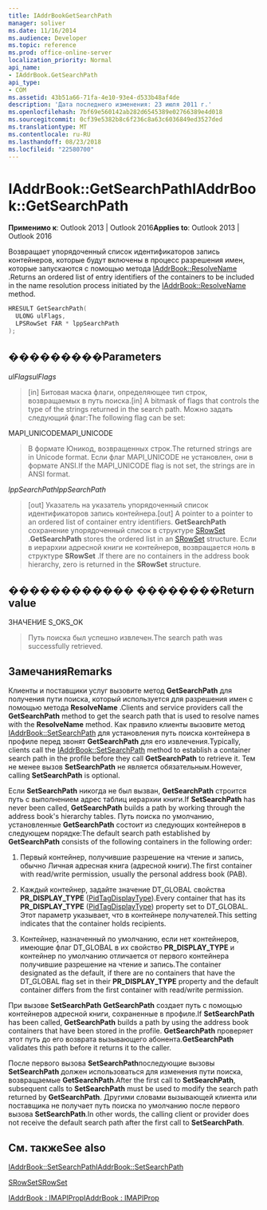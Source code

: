 ```yaml
---
title: IAddrBookGetSearchPath
manager: soliver
ms.date: 11/16/2014
ms.audience: Developer
ms.topic: reference
ms.prod: office-online-server
localization_priority: Normal
api_name:
- IAddrBook.GetSearchPath
api_type:
- COM
ms.assetid: 43b51a66-71fa-4e10-93e4-d533b48af4de
description: 'Дата последнего изменения: 23 июля 2011 г.'
ms.openlocfilehash: 7bf69e560142ab282d6545389e02766389e4d018
ms.sourcegitcommit: 0cf39e5382b8c6f236c8a63c6036849ed3527ded
ms.translationtype: MT
ms.contentlocale: ru-RU
ms.lasthandoff: 08/23/2018
ms.locfileid: "22580700"
---
```

# <a name="iaddrbookgetsearchpath"></a><span data-ttu-id="2ae20-103">IAddrBook::GetSearchPath</span><span class="sxs-lookup"><span data-stu-id="2ae20-103">IAddrBook::GetSearchPath</span></span>

  
  
<span data-ttu-id="2ae20-104">**Применимо к**: Outlook 2013 | Outlook 2016</span><span class="sxs-lookup"><span data-stu-id="2ae20-104">**Applies to**: Outlook 2013 | Outlook 2016</span></span> 
  
<span data-ttu-id="2ae20-105">Возвращает упорядоченный список идентификаторов запись контейнеров, которые будут включены в процесс разрешения имен, которые запускаются с помощью метода [IAddrBook::ResolveName](iaddrbook-resolvename.md) .</span><span class="sxs-lookup"><span data-stu-id="2ae20-105">Returns an ordered list of entry identifiers of the containers to be included in the name resolution process initiated by the [IAddrBook::ResolveName](iaddrbook-resolvename.md) method.</span></span> 
  
```cpp
HRESULT GetSearchPath(
  ULONG ulFlags,
  LPSRowSet FAR * lppSearchPath
);
```

## <a name="parameters"></a><span data-ttu-id="2ae20-106">���������</span><span class="sxs-lookup"><span data-stu-id="2ae20-106">Parameters</span></span>

 <span data-ttu-id="2ae20-107">_ulFlags_</span><span class="sxs-lookup"><span data-stu-id="2ae20-107">_ulFlags_</span></span>
  
> <span data-ttu-id="2ae20-108">[in] Битовая маска флаги, определяющее тип строк, возвращаемых в путь поиска.</span><span class="sxs-lookup"><span data-stu-id="2ae20-108">[in] A bitmask of flags that controls the type of the strings returned in the search path.</span></span> <span data-ttu-id="2ae20-109">Можно задать следующий флаг:</span><span class="sxs-lookup"><span data-stu-id="2ae20-109">The following flag can be set:</span></span>
    
<span data-ttu-id="2ae20-110">MAPI_UNICODE</span><span class="sxs-lookup"><span data-stu-id="2ae20-110">MAPI_UNICODE</span></span> 
  
> <span data-ttu-id="2ae20-111">В формате Юникод, возвращенных строк.</span><span class="sxs-lookup"><span data-stu-id="2ae20-111">The returned strings are in Unicode format.</span></span> <span data-ttu-id="2ae20-112">Если флаг MAPI_UNICODE не установлен, они в формате ANSI.</span><span class="sxs-lookup"><span data-stu-id="2ae20-112">If the MAPI_UNICODE flag is not set, the strings are in ANSI format.</span></span>
    
 <span data-ttu-id="2ae20-113">_lppSearchPath_</span><span class="sxs-lookup"><span data-stu-id="2ae20-113">_lppSearchPath_</span></span>
  
> <span data-ttu-id="2ae20-114">[out] Указатель на указатель упорядоченный список идентификаторов запись контейнера.</span><span class="sxs-lookup"><span data-stu-id="2ae20-114">[out] A pointer to a pointer to an ordered list of container entry identifiers.</span></span> <span data-ttu-id="2ae20-115">**GetSearchPath** сохранение упорядоченный список в структуре [SRowSet](srowset.md) .</span><span class="sxs-lookup"><span data-stu-id="2ae20-115">**GetSearchPath** stores the ordered list in an [SRowSet](srowset.md) structure.</span></span> <span data-ttu-id="2ae20-116">Если в иерархии адресной книги не контейнеров, возвращается ноль в структуре **SRowSet** .</span><span class="sxs-lookup"><span data-stu-id="2ae20-116">If there are no containers in the address book hierarchy, zero is returned in the **SRowSet** structure.</span></span> 
    
## <a name="return-value"></a><span data-ttu-id="2ae20-117">������������ ��������</span><span class="sxs-lookup"><span data-stu-id="2ae20-117">Return value</span></span>

<span data-ttu-id="2ae20-118">ЗНАЧЕНИЕ S_OK</span><span class="sxs-lookup"><span data-stu-id="2ae20-118">S_OK</span></span> 
  
> <span data-ttu-id="2ae20-119">Путь поиска был успешно извлечен.</span><span class="sxs-lookup"><span data-stu-id="2ae20-119">The search path was successfully retrieved.</span></span>
    
## <a name="remarks"></a><span data-ttu-id="2ae20-120">Замечания</span><span class="sxs-lookup"><span data-stu-id="2ae20-120">Remarks</span></span>

<span data-ttu-id="2ae20-121">Клиенты и поставщики услуг вызовите метод **GetSearchPath** для получения пути поиска, который используется для разрешения имен с помощью метода **ResolveName** .</span><span class="sxs-lookup"><span data-stu-id="2ae20-121">Clients and service providers call the **GetSearchPath** method to get the search path that is used to resolve names with the **ResolveName** method.</span></span> <span data-ttu-id="2ae20-122">Как правило клиенты вызовите метод [IAddrBook::SetSearchPath](iaddrbook-setsearchpath.md) для установления путь поиска контейнера в профиле перед звонят **GetSearchPath** для его извлечения.</span><span class="sxs-lookup"><span data-stu-id="2ae20-122">Typically, clients call the [IAddrBook::SetSearchPath](iaddrbook-setsearchpath.md) method to establish a container search path in the profile before they call **GetSearchPath** to retrieve it.</span></span> <span data-ttu-id="2ae20-123">Тем не менее вызов **SetSearchPath** не является обязательным.</span><span class="sxs-lookup"><span data-stu-id="2ae20-123">However, calling **SetSearchPath** is optional.</span></span> 
  
<span data-ttu-id="2ae20-124">Если **SetSearchPath** никогда не был вызван, **GetSearchPath** строится путь с выполнением адрес таблиц иерархии книги.</span><span class="sxs-lookup"><span data-stu-id="2ae20-124">If **SetSearchPath** has never been called, **GetSearchPath** builds a path by working through the address book's hierarchy tables.</span></span> <span data-ttu-id="2ae20-125">Путь поиска по умолчанию, установленные **GetSearchPath** состоит из следующих контейнеров в следующем порядке:</span><span class="sxs-lookup"><span data-stu-id="2ae20-125">The default search path established by **GetSearchPath** consists of the following containers in the following order:</span></span> 
  
1. <span data-ttu-id="2ae20-126">Первый контейнер, получившие разрешение на чтение и запись, обычно Личная адресная книга (адресной книги).</span><span class="sxs-lookup"><span data-stu-id="2ae20-126">The first container with read/write permission, usually the personal address book (PAB).</span></span>
    
2. <span data-ttu-id="2ae20-127">Каждый контейнер, задайте значение DT_GLOBAL свойства **PR_DISPLAY_TYPE** ([PidTagDisplayType](pidtagdisplaytype-canonical-property.md)).</span><span class="sxs-lookup"><span data-stu-id="2ae20-127">Every container that has its **PR_DISPLAY_TYPE** ([PidTagDisplayType](pidtagdisplaytype-canonical-property.md)) property set to DT_GLOBAL.</span></span> <span data-ttu-id="2ae20-128">Этот параметр указывает, что в контейнере получателей.</span><span class="sxs-lookup"><span data-stu-id="2ae20-128">This setting indicates that the container holds recipients.</span></span> 
    
3. <span data-ttu-id="2ae20-129">Контейнер, назначенный по умолчанию, если нет контейнеров, имеющие флаг DT_GLOBAL в их свойство **PR_DISPLAY_TYPE** и контейнер по умолчанию отличается от первого контейнера получившие разрешение на чтение и запись.</span><span class="sxs-lookup"><span data-stu-id="2ae20-129">The container designated as the default, if there are no containers that have the DT_GLOBAL flag set in their **PR_DISPLAY_TYPE** property and the default container differs from the first container with read/write permission.</span></span> 
    
<span data-ttu-id="2ae20-130">При вызове **SetSearchPath** **GetSearchPath** создает путь с помощью контейнеров адресной книги, сохраненные в профиле.</span><span class="sxs-lookup"><span data-stu-id="2ae20-130">If **SetSearchPath** has been called, **GetSearchPath** builds a path by using the address book containers that have been stored in the profile.</span></span> <span data-ttu-id="2ae20-131">**GetSearchPath** проверяет этот путь до его возврата вызывающего абонента.</span><span class="sxs-lookup"><span data-stu-id="2ae20-131">**GetSearchPath** validates this path before it returns it to the caller.</span></span> 
  
<span data-ttu-id="2ae20-132">После первого вызова **SetSearchPath**последующие вызовы **SetSearchPath** должен использоваться для изменения пути поиска, возвращаемые **GetSearchPath**.</span><span class="sxs-lookup"><span data-stu-id="2ae20-132">After the first call to **SetSearchPath**, subsequent calls to **SetSearchPath** must be used to modify the search path returned by **GetSearchPath**.</span></span> <span data-ttu-id="2ae20-133">Другими словами вызывающей клиента или поставщика не получает путь поиска по умолчанию после первого вызова **SetSearchPath**.</span><span class="sxs-lookup"><span data-stu-id="2ae20-133">In other words, the calling client or provider does not receive the default search path after the first call to **SetSearchPath**.</span></span>
  
## <a name="see-also"></a><span data-ttu-id="2ae20-134">См. также</span><span class="sxs-lookup"><span data-stu-id="2ae20-134">See also</span></span>



[<span data-ttu-id="2ae20-135">IAddrBook::SetSearchPath</span><span class="sxs-lookup"><span data-stu-id="2ae20-135">IAddrBook::SetSearchPath</span></span>](iaddrbook-setsearchpath.md)
  
[<span data-ttu-id="2ae20-136">SRowSet</span><span class="sxs-lookup"><span data-stu-id="2ae20-136">SRowSet</span></span>](srowset.md)
  
[<span data-ttu-id="2ae20-137">IAddrBook : IMAPIProp</span><span class="sxs-lookup"><span data-stu-id="2ae20-137">IAddrBook : IMAPIProp</span></span>](iaddrbookimapiprop.md)

